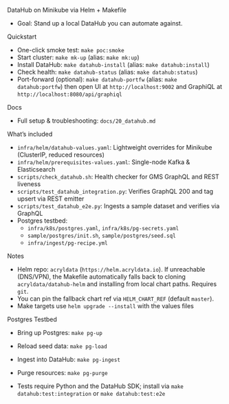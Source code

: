 DataHub on Minikube via Helm + Makefile

- Goal: Stand up a local DataHub you can automate against.

Quickstart

- One-click smoke test: `make poc:smoke`
- Start cluster: `make mk-up` (alias: `make mk:up`)
- Install DataHub: `make datahub-install` (alias: `make datahub:install`)
- Check health: `make datahub-status` (alias: `make datahub:status`)
- Port-forward (optional): `make datahub-portfw` (alias: `make datahub:portfw`) then open UI at `http://localhost:9002` and GraphiQL at `http://localhost:8080/api/graphiql`

Docs

- Full setup & troubleshooting: `docs/20_datahub.md`

What’s included

- `infra/helm/datahub-values.yaml`: Lightweight overrides for Minikube (ClusterIP, reduced resources)
- `infra/helm/prerequisites-values.yaml`: Single-node Kafka & Elasticsearch
- `scripts/check_datahub.sh`: Health checker for GMS GraphQL and REST liveness
- `scripts/test_datahub_integration.py`: Verifies GraphQL 200 and tag upsert via REST emitter
- `scripts/test_datahub_e2e.py`: Ingests a sample dataset and verifies via GraphQL
- Postgres testbed:
  - `infra/k8s/postgres.yaml`, `infra/k8s/pg-secrets.yaml`
  - `sample/postgres/init.sh`, `sample/postgres/seed.sql`
  - `infra/ingest/pg-recipe.yml`

Notes

- Helm repo: `acryldata` (`https://helm.acryldata.io`). If unreachable (DNS/VPN), the Makefile automatically falls back to cloning `acryldata/datahub-helm` and installing from local chart paths. Requires `git`.
- You can pin the fallback chart ref via `HELM_CHART_REF` (default `master`).
- Make targets use `helm upgrade --install` with the values files

Postgres Testbed

- Bring up Postgres: `make pg-up`
- Reload seed data: `make pg-load`
- Ingest into DataHub: `make pg-ingest`
- Purge resources: `make pg-purge`

- Tests require Python and the DataHub SDK; install via `make datahub:test:integration` or `make datahub:test:e2e`

